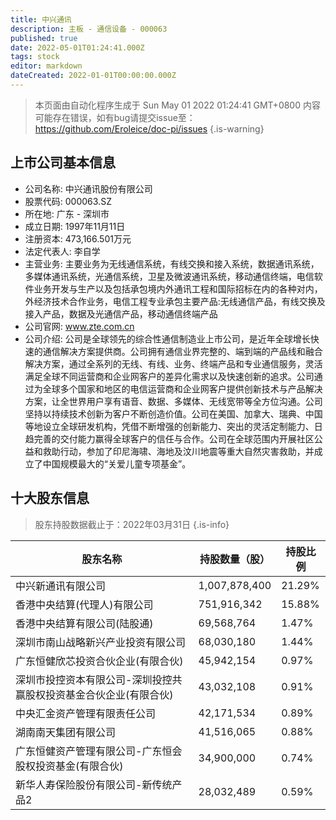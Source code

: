 ```yaml
---
title: 中兴通讯
description: 主板 - 通信设备 - 000063
published: true
date: 2022-05-01T01:24:41.000Z
tags: stock
editor: markdown
dateCreated: 2022-01-01T00:00:00.000Z
---
```


> 本页面由自动化程序生成于 Sun May 01 2022 01:24:41 GMT+0800
> 内容可能存在错误，如有bug请提交issue至：https://github.com/Eroleice/doc-pi/issues
{.is-warning}

## 上市公司基本信息
- 公司名称: 中兴通讯股份有限公司
- 股票代码: 000063.SZ
- 所在地: 广东 - 深圳市
- 成立日期: 1997年11月11日
- 注册资本: 473,166.501万元
- 法定代表人: 李自学
- 主营业务: 主要业务为无线通信系统，有线交换和接入系统，数据通讯系统，多媒体通讯系统，光通信系统，卫星及微波通讯系统，移动通信终端，电信软件业务开发与生产以及包括承包境内外通讯工程和国际招标在内的各种对内，外经济技术合作业务，电信工程专业承包主要产品:无线通信产品，有线交换及接入产品，数据及光通信产品，移动通信终端产品
- 公司官网: www.zte.com.cn
- 公司介绍: 公司是全球领先的综合性通信制造业上市公司，是近年全球增长快速的通信解决方案提供商。公司拥有通信业界完整的、端到端的产品线和融合解决方案，通过全系列的无线、有线、业务、终端产品和专业通信服务，灵活满足全球不同运营商和企业网客户的差异化需求以及快速创新的追求。公司通过为全球多个国家和地区的电信运营商和企业网客户提供创新技术与产品解决方案，让全世界用户享有语音、数据、多媒体、无线宽带等全方位沟通。公司坚持以持续技术创新为客户不断创造价值。公司在美国、加拿大、瑞典、中国等地设立全球研发机构，凭借不断增强的创新能力、突出的灵活定制能力、日趋完善的交付能力赢得全球客户的信任与合作。公司在全球范围内开展社区公益和救助行动，参加了印尼海啸、海地及汶川地震等重大自然灾害救助，并成立了中国规模最大的“关爱儿童专项基金”。


## 十大股东信息
> 股东持股数据截止于：2022年03月31日
{.is-info}

| 股东名称 | 持股数量（股） | 持股比例 |
| --- | --- | --- |
| 中兴新通讯有限公司 | 1,007,878,400 | 21.29% |
| 香港中央结算(代理人)有限公司 | 751,916,342 | 15.88% |
| 香港中央结算有限公司(陆股通) | 69,568,764 | 1.47% |
| 深圳市南山战略新兴产业投资有限公司 | 68,030,180 | 1.44% |
| 广东恒健欣芯投资合伙企业(有限合伙) | 45,942,154 | 0.97% |
| 深圳市投控资本有限公司-深圳投控共赢股权投资基金合伙企业(有限合伙) | 43,032,108 | 0.91% |
| 中央汇金资产管理有限责任公司 | 42,171,534 | 0.89% |
| 湖南南天集团有限公司 | 41,516,065 | 0.88% |
| 广东恒健资产管理有限公司-广东恒会股权投资基金(有限合伙) | 34,900,000 | 0.74% |
| 新华人寿保险股份有限公司-新传统产品2 | 28,032,489 | 0.59% |




